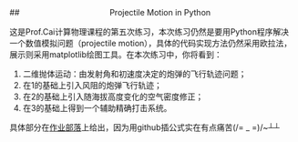
##　　　　 　　　　　　　Projectile Motion in Python

这是Prof.Cai计算物理课程的第五次练习，本次练习仍然是要用Python程序解决一个数值模拟问题（projectile motion），具体的代码实现方法仍然采用欧拉法，展示则采用matplotlib绘图工具。在本次练习中，你将看到：

 1. 二维抛体运动：由发射角和初速度决定的炮弹的飞行轨迹问题；
 2. 在1的基础上引入风阻的炮弹飞行轨迹；
 3. 在2的基础上引入随海拔高度变化的空气密度修正；
 4. 在3的基础上得到一个辅助精确打击系统。

具体部分在[作业部落](https://www.zybuluo.com/Chenducvke/note/532979)上给出，因为用github插公式实在有点痛苦(/= _ =)/~┴┴ 


